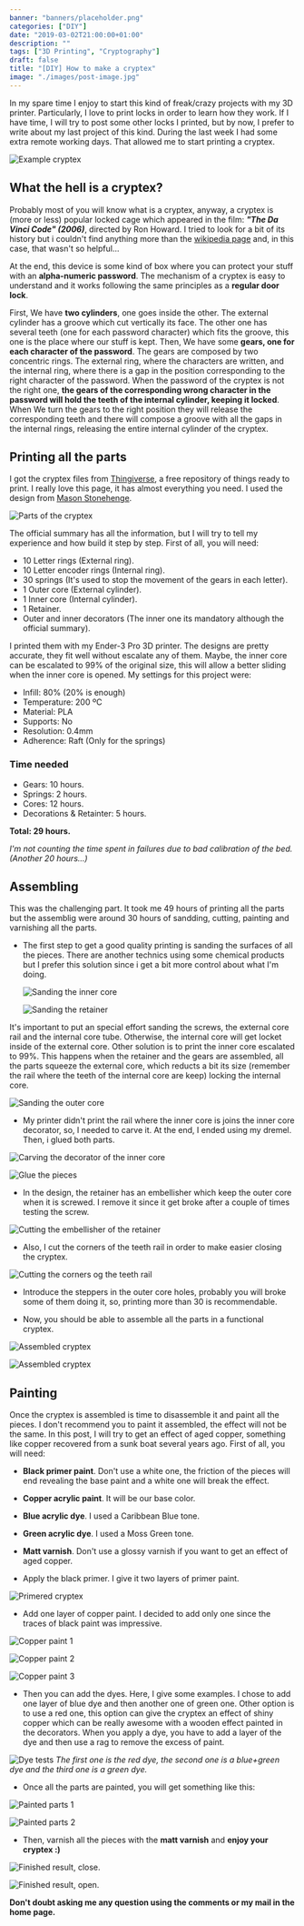 ```yaml
---
banner: "banners/placeholder.png"
categories: ["DIY"]
date: "2019-03-02T21:00:00+01:00"
description: ""
tags: ["3D Printing", "Cryptography"]
draft: false
title: "[DIY] How to make a cryptex"
image: "./images/post-image.jpg"
---
```


In my spare time I enjoy to start this kind of freak/crazy projects with my 3D printer. Particularly, I love to print locks in order to learn how they work. If I have time, I will try to post some other locks I printed, but by now, I prefer to write about my last project of this kind. During the last week I had some extra remote working days. That allowed me to start printing a cryptex.

![Example cryptex](/images/cryptex.jpg)

## What the hell is a cryptex?

Probably most of you will know what is a cryptex, anyway, a cryptex is (more or less) popular locked cage which appeared in the film: *__"The Da Vinci Code" (2006)__*, directed by Ron Howard. I tried to look for a bit of its history but i couldn't find anything more than the [wikipedia page](https://en.wikipedia.org/wiki/Cryptex) and, in this case, that wasn't so helpful...

At the end, this device is some kind of box where you can protect your stuff with an __alpha-numeric password__. The mechanism of a cryptex is easy to understand and it works following the same principles as a __regular door lock__.

First, We have __two cylinders__, one goes inside the other. The external cylinder has a groove which cut vertically its face. The other one has several teeth (one for each password character) which fits the groove, this one is the place where our stuff is kept. Then, We have some __gears, one for each character of the password__. The gears are composed by two concentric rings. The external ring, where the characters are written, and the internal ring, where there is a gap in the position corresponding to the right character of the password. When the password of the cryptex is not the right one, __the gears of the corresponding wrong character in the password will hold the teeth of the internal cylinder, keeping it locked__. When We turn the gears to the right position they will release the corresponding teeth and there will compose a groove with all the gaps in the internal rings, releasing the entire internal cylinder of the cryptex.

## Printing all the parts

I got the cryptex files from [Thingiverse](https://www.thingiverse.com/), a free repository of things ready to print. I really love this page, it has almost everything you need. I used the design from [Mason Stonehenge](https://www.thingiverse.com/MasonStonehenge/about).

![Parts of the cryptex](/images/parts.jpg)

The official summary has all the information, but I will try to tell my experience and how build it step by step. First of all, you will need:

* 10 Letter rings (External ring).
* 10 Letter encoder rings (Internal ring).
* 30 springs (It's used to stop the movement of the gears in each letter).
* 1 Outer core (External cylinder).
* 1 Inner core (Internal cylinder).
* 1 Retainer.
* Outer and inner decorators (The inner one its mandatory although the official summary).

I printed them with my Ender-3 Pro 3D printer. The designs are pretty accurate, they fit well without escalate any of them. Maybe, the inner core can be escalated to 99% of the original size, this will allow a better sliding when the inner core is opened. My settings for this project were:

* Infill: 80% (20% is enough)
* Temperature: 200 ºC
* Material: PLA
* Supports: No
* Resolution: 0.4mm
* Adherence: Raft (Only for the springs)

### Time needed

* Gears: 10 hours.
* Springs: 2 hours.
* Cores: 12 hours.
* Decorations & Retainter: 5 hours.

__Total: 29 hours.__

*I'm not counting the time spent in failures due to bad calibration of the bed. (Another 20 hours...)*

## Assembling

This was the challenging part. It took me 49 hours of printing all the parts but the assemblig were around 30 hours of sandding, cutting, painting and varnishing all the parts.

* The first step to get a good quality printing is sanding the surfaces of all the pieces. There are another technics using some chemical products but I prefer this solution since i get a bit more control about what I'm doing.

  ![Sanding the inner core](/images/sanding1.jpg)

  ![Sanding the retainer](/images/sanding2.png)

It's important to put an special effort sanding the screws, the external core rail and the internal core tube. Otherwise, the internal core will get locket inside of the external core. Other solution is to print the inner core escalated to 99%. This happens when the retainer and the gears are assembled, all the parts squeeze the external core, which reducts a bit its  size (remember the rail where the teeth of the internal core are keep) locking the internal core.

  ![Sanding the outer core](/images/sanding3.jpg)

* My printer didn't print the rail where the inner core is joins the inner core decorator, so, I needed to carve it. At the end, I ended using my dremel. Then, i glued both parts.

![Carving the decorator of the inner core](/images/carving.jpg)

![Glue the pieces](/images/glue.jpg)

* In the design, the retainer has an embellisher which keep the outer core when it is screwed. I remove it since it get broke after a couple of times testing the screw.

![Cutting the embellisher of the retainer](/images/embellisher.jpg)

* Also, I cut the corners of the teeth rail in order to make easier closing the cryptex.

![Cutting the corners og the teeth rail](/images/railcorner.jpg)

* Introduce the steppers in the outer core holes, probably you will broke some of them doing it, so, printing more than 30 is recommendable.

* Now, you should be able to assemble all the parts in a functional cryptex.

![Assembled cryptex](/images/rawcryptex.jpg)

![Assembled cryptex](/images/rawcryptex2.jpg)

## Painting

Once the cryptex is assembled is time to disassemble it and paint all the pieces. I don't recommend you to paint it assembled, the effect will not be the same. In this post, I will try to get an effect of aged copper, something like copper recovered from a sunk boat several years ago. First of all, you will need:

* **Black primer paint**. Don't use a white one, the friction of the pieces will end revealing the base paint and a white one will break the effect.
* **Copper acrylic paint**. It will be our base color.
* **Blue acrylic dye**. I used a Caribbean Blue tone.
* **Green acrylic dye**. I used a Moss Green tone.
* **Matt varnish**. Don't use a glossy varnish if you want to get an effect of aged copper.

* Apply the black primer. I give it two layers of primer paint.

![Primered cryptex](/images/primer.jpg)

* Add one layer of copper paint. I decided to add only one since the traces of black paint was impressive.

![Copper paint 1](/images/copper1.jpg)

![Copper paint 2](/images/copper2.jpg)

![Copper paint 3](/images/copper3.jpg)

* Then you can add the dyes. Here, I give some examples. I chose to add one layer of blue dye and then another one of green one. Other option is to use a red one, this option can give the cryptex an effect of shiny copper which can be really awesome with a wooden effect painted in the decorators. When you apply a dye, you have to add a layer of the dye and then use a rag to remove the excess of paint.

![Dye tests](/images/dyetest.jpg)
*The first one is the red dye, the second one is a blue+green dye and the third one is a green dye.*

* Once all the parts are painted, you will get something like this:

![Painted parts 1](/images/painted1.jpg)

![Painted parts 2](/images/painted2.jpg)

* Then, varnish all the pieces with the **matt varnish** and **enjoy your cryptex :)**

![Finished result, close.](/images/finalclosed.jpg)

![Finished result, open.](/images/finalopen.jpg)

**Don't doubt asking me any question using the comments or my mail in the home page.**
